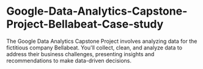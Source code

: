 # Google-Data-Analytics-Capstone-Project-Bellabeat-Case-study
The Google Data Analytics Capstone Project involves analyzing data for the fictitious company Bellabeat. You'll collect, clean, and analyze data to address their business challenges, presenting insights and recommendations to make data-driven decisions.
